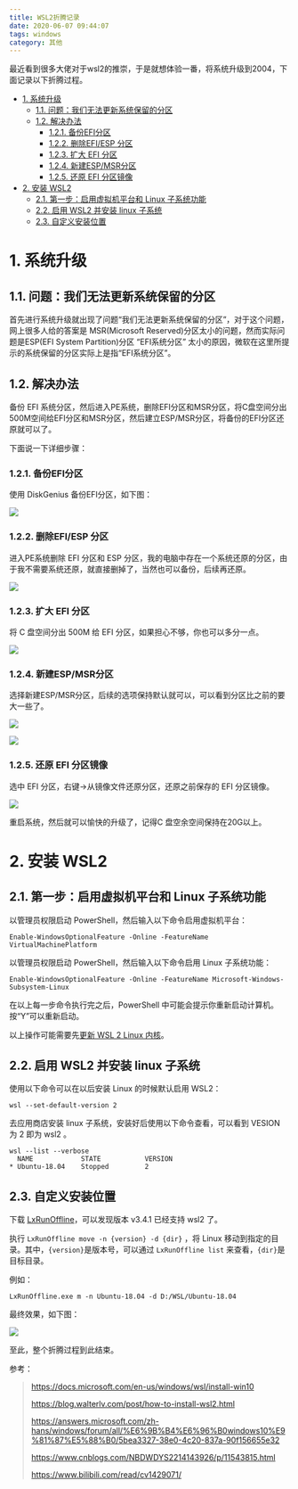```yaml
---
title: WSL2折腾记录
date: 2020-06-07 09:44:07
tags: windows
category: 其他
---
```




最近看到很多大佬对于wsl2的推崇，于是就想体验一番，将系统升级到2004，下面记录以下折腾过程。

<!-- TOC -->

- [1. 系统升级](#1-系统升级)
  - [1.1. 问题：我们无法更新系统保留的分区](#11-问题我们无法更新系统保留的分区)
  - [1.2. 解决办法](#12-解决办法)
    - [1.2.1. 备份EFI分区](#121-备份efi分区)
    - [1.2.2. 删除EFI/ESP 分区](#122-删除efiesp-分区)
    - [1.2.3. 扩大 EFI 分区](#123-扩大-efi-分区)
    - [1.2.4. 新建ESP/MSR分区](#124-新建espmsr分区)
    - [1.2.5. 还原 EFI 分区镜像](#125-还原-efi-分区镜像)
- [2. 安装 WSL2](#2-安装-wsl2)
  - [2.1. 第一步：启用虚拟机平台和 Linux 子系统功能](#21-第一步启用虚拟机平台和-linux-子系统功能)
  - [2.2. 启用 WSL2 并安装 linux 子系统](#22-启用-wsl2-并安装-linux-子系统)
  - [2.3. 自定义安装位置](#23-自定义安装位置)

<!-- /TOC -->


# 1. 系统升级
## 1.1. 问题：我们无法更新系统保留的分区
首先进行系统升级就出现了问题“我们无法更新系统保留的分区”，对于这个问题，网上很多人给的答案是 MSR(Microsoft Reserved)分区太小的问题，然而实际问题是ESP(EFI System Partition)分区 “EFI系统分区” 太小的原因，微软在这里所提示的系统保留的分区实际上是指“EFI系统分区”。

## 1.2. 解决办法
备份 EFI 系统分区，然后进入PE系统，删除EFI分区和MSR分区，将C盘空间分出500M空间给EFI分区和MSR分区，然后建立ESP/MSR分区，将备份的EFI分区还原就可以了。

下面说一下详细步骤：
### 1.2.1. 备份EFI分区
使用 DiskGenius 备份EFI分区，如下图：

![](WSL2折腾记录/2020-06-07-10-00-23.png)

### 1.2.2. 删除EFI/ESP 分区
进入PE系统删除 EFI 分区和 ESP 分区，我的电脑中存在一个系统还原的分区，由于我不需要系统还原，就直接删掉了，当然也可以备份，后续再还原。

![](WSL2折腾记录/2020-06-07-10-06-59.png)

### 1.2.3. 扩大 EFI 分区
将 C 盘空间分出 500M 给 EFI 分区，如果担心不够，你也可以多分一点。

![](WSL2折腾记录/2020-06-07-10-11-18.png)

### 1.2.4. 新建ESP/MSR分区
选择新建ESP/MSR分区，后续的选项保持默认就可以，可以看到分区比之前的要大一些了。

![](WSL2折腾记录/2020-06-07-10-15-16.png)

![](WSL2折腾记录/2020-06-07-10-21-00.png)

### 1.2.5. 还原 EFI 分区镜像
选中 EFI 分区，右键->从镜像文件还原分区，还原之前保存的 EFI 分区镜像。

![](WSL2折腾记录/2020-06-07-10-16-27.png)

重启系统，然后就可以愉快的升级了，记得C 盘空余空间保持在20G以上。

# 2. 安装 WSL2 

## 2.1. 第一步：启用虚拟机平台和 Linux 子系统功能
以管理员权限启动 PowerShell，然后输入以下命令启用虚拟机平台：
```
Enable-WindowsOptionalFeature -Online -FeatureName VirtualMachinePlatform
```

以管理员权限启动 PowerShell，然后输入以下命令启用 Linux 子系统功能：
```
Enable-WindowsOptionalFeature -Online -FeatureName Microsoft-Windows-Subsystem-Linux
```
在以上每一步命令执行完之后，PowerShell 中可能会提示你重新启动计算机。按“Y”可以重新启动。

以上操作可能需要先[更新 WSL 2 Linux 内核](https://docs.microsoft.com/zh-cn/windows/wsl/wsl2-kernel)。

## 2.2. 启用 WSL2 并安装 linux 子系统
使用以下命令可以在以后安装 Linux 的时候默认启用 WSL2：
```
wsl --set-default-version 2
```
去应用商店安装 linux 子系统，安装好后使用以下命令查看，可以看到 VESION 为 2 即为 wsl2 。
```
wsl --list --verbose
  NAME            STATE           VERSION
* Ubuntu-18.04    Stopped         2
```

## 2.3. 自定义安装位置
下载 [LxRunOffline](https://github.com/DDoSolitary/LxRunOffline/releases)，可以发现版本 v3.4.1 已经支持 wsl2 了。

执行 `LxRunOffline move -n {version} -d {dir}` ，将 Linux 移动到指定的目录。其中，`{version}`是版本号，可以通过 `LxRunOffline list` 来查看，`{dir}`是目标目录。

例如：
```
LxRunOffline.exe m -n Ubuntu-18.04 -d D:/WSL/Ubuntu-18.04
```
最终效果，如下图：

![](WSL2折腾记录/2020-06-07-10-44-20.png)

至此，整个折腾过程到此结束。

参考：
> https://docs.microsoft.com/en-us/windows/wsl/install-win10
> 
> https://blog.walterlv.com/post/how-to-install-wsl2.html
> 
> https://answers.microsoft.com/zh-hans/windows/forum/all/%E6%9B%B4%E6%96%B0windows10%E9%81%87%E5%88%B0/5bea3327-38e0-4c20-837a-90f156655e32
> 
> https://www.cnblogs.com/NBDWDYS2214143926/p/11543815.html
> 
> https://www.bilibili.com/read/cv1429071/